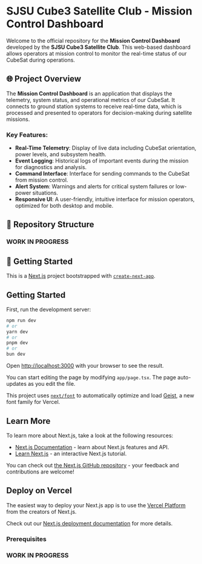 # SJSU Cube3 Satellite Club - Mission Control Dashboard

Welcome to the official repository for the **Mission Control Dashboard** developed by the **SJSU Cube3 Satellite Club**. This web-based dashboard allows operators at mission control to monitor the real-time status of our CubeSat during operations.

## 🌐 Project Overview

The **Mission Control Dashboard** is an application that displays the telemetry, system status, and operational metrics of our CubeSat. It connects to ground station systems to receive real-time data, which is processed and presented to operators for decision-making during satellite missions.

### Key Features:
- **Real-Time Telemetry**: Display of live data including CubeSat orientation, power levels, and subsystem health.
- **Event Logging**: Historical logs of important events during the mission for diagnostics and analysis.
- **Command Interface**: Interface for sending commands to the CubeSat from mission control.
- **Alert System**: Warnings and alerts for critical system failures or low-power situations.
- **Responsive UI**: A user-friendly, intuitive interface for mission operators, optimized for both desktop and mobile.

## 📂 Repository Structure

### WORK IN PROGRESS

## 🚀 Getting Started

This is a [Next.js](https://nextjs.org) project bootstrapped with [`create-next-app`](https://nextjs.org/docs/app/api-reference/cli/create-next-app).

## Getting Started

First, run the development server:

```bash
npm run dev
# or
yarn dev
# or
pnpm dev
# or
bun dev
```

Open [http://localhost:3000](http://localhost:3000) with your browser to see the result.

You can start editing the page by modifying `app/page.tsx`. The page auto-updates as you edit the file.

This project uses [`next/font`](https://nextjs.org/docs/app/building-your-application/optimizing/fonts) to automatically optimize and load [Geist](https://vercel.com/font), a new font family for Vercel.

## Learn More

To learn more about Next.js, take a look at the following resources:

- [Next.js Documentation](https://nextjs.org/docs) - learn about Next.js features and API.
- [Learn Next.js](https://nextjs.org/learn) - an interactive Next.js tutorial.

You can check out [the Next.js GitHub repository](https://github.com/vercel/next.js) - your feedback and contributions are welcome!

## Deploy on Vercel

The easiest way to deploy your Next.js app is to use the [Vercel Platform](https://vercel.com/new?utm_medium=default-template&filter=next.js&utm_source=create-next-app&utm_campaign=create-next-app-readme) from the creators of Next.js.

Check out our [Next.js deployment documentation](https://nextjs.org/docs/app/building-your-application/deploying) for more details.
### Prerequisites
### WORK IN PROGRESS
